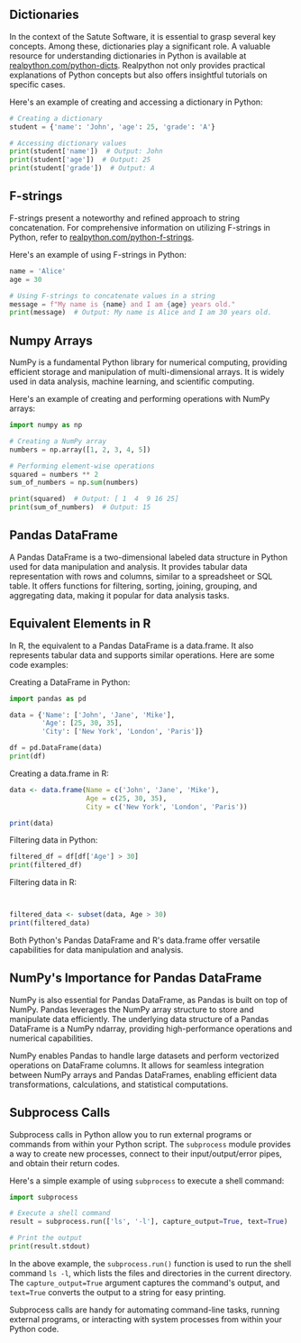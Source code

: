 ## Dictionaries

In the context of the Satute Software, it is essential to grasp several key concepts. Among these, dictionaries play a significant role. A valuable resource for understanding dictionaries in Python is available at [realpython.com/python-dicts](https://realpython.com/python-dicts/). Realpython not only provides practical explanations of Python concepts but also offers insightful tutorials on specific cases.

Here's an example of creating and accessing a dictionary in Python:

```python
# Creating a dictionary
student = {'name': 'John', 'age': 25, 'grade': 'A'}

# Accessing dictionary values
print(student['name'])  # Output: John
print(student['age'])  # Output: 25
print(student['grade'])  # Output: A
```

## F-strings

F-strings present a noteworthy and refined approach to string concatenation. For comprehensive information on utilizing F-strings in Python, refer to [realpython.com/python-f-strings](https://realpython.com/python-f-strings/).

Here's an example of using F-strings in Python:

```python
name = 'Alice'
age = 30

# Using F-strings to concatenate values in a string
message = f"My name is {name} and I am {age} years old."
print(message)  # Output: My name is Alice and I am 30 years old.
```

## Numpy Arrays

NumPy is a fundamental Python library for numerical computing, providing efficient storage and manipulation of multi-dimensional arrays. It is widely used in data analysis, machine learning, and scientific computing.

Here's an example of creating and performing operations with NumPy arrays:

```python
import numpy as np

# Creating a NumPy array
numbers = np.array([1, 2, 3, 4, 5])

# Performing element-wise operations
squared = numbers ** 2
sum_of_numbers = np.sum(numbers)

print(squared)  # Output: [ 1  4  9 16 25]
print(sum_of_numbers)  # Output: 15
```

## Pandas DataFrame

A Pandas DataFrame is a two-dimensional labeled data structure in Python used for data manipulation and analysis. It provides tabular data representation with rows and columns, similar to a spreadsheet or SQL table. It offers functions for filtering, sorting, joining, grouping, and aggregating data, making it popular for data analysis tasks.

## Equivalent Elements in R

In R, the equivalent to a Pandas DataFrame is a data.frame. It also represents tabular data and supports similar operations. Here are some code examples:

Creating a DataFrame in Python:

```python
import pandas as pd

data = {'Name': ['John', 'Jane', 'Mike'],
        'Age': [25, 30, 35],
        'City': ['New York', 'London', 'Paris']}

df = pd.DataFrame(data)
print(df)
```

Creating a data.frame in R:

```R
data <- data.frame(Name = c('John', 'Jane', 'Mike'),
                   Age = c(25, 30, 35),
                   City = c('New York', 'London', 'Paris'))

print(data)
```

Filtering data in Python:

```python
filtered_df = df[df['Age'] > 30]
print(filtered_df)
```

Filtering data in R:

```R


filtered_data <- subset(data, Age > 30)
print(filtered_data)
```

Both Python's Pandas DataFrame and R's data.frame offer versatile capabilities for data manipulation and analysis.

## NumPy's Importance for Pandas DataFrame

NumPy is also essential for Pandas DataFrame, as Pandas is built on top of NumPy. Pandas leverages the NumPy array structure to store and manipulate data efficiently. The underlying data structure of a Pandas DataFrame is a NumPy ndarray, providing high-performance operations and numerical capabilities.

NumPy enables Pandas to handle large datasets and perform vectorized operations on DataFrame columns. It allows for seamless integration between NumPy arrays and Pandas DataFrames, enabling efficient data transformations, calculations, and statistical computations.

## Subprocess Calls

Subprocess calls in Python allow you to run external programs or commands from within your Python script. The `subprocess` module provides a way to create new processes, connect to their input/output/error pipes, and obtain their return codes.

Here's a simple example of using `subprocess` to execute a shell command:

```python
import subprocess

# Execute a shell command
result = subprocess.run(['ls', '-l'], capture_output=True, text=True)

# Print the output
print(result.stdout)
```

In the above example, the `subprocess.run()` function is used to run the shell command `ls -l`, which lists the files and directories in the current directory. The `capture_output=True` argument captures the command's output, and `text=True` converts the output to a string for easy printing.

Subprocess calls are handy for automating command-line tasks, running external programs, or interacting with system processes from within your Python code.
